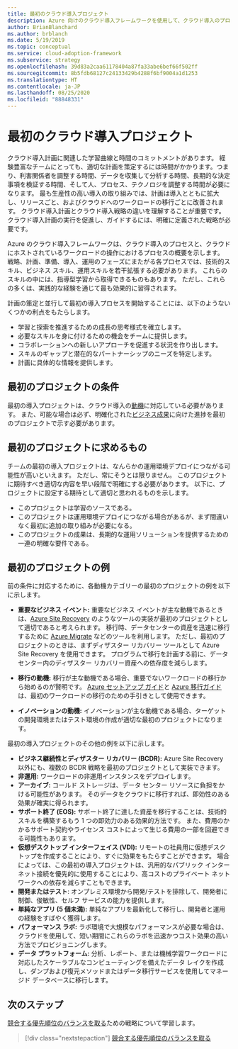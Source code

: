 ```yaml
---
title: 最初のクラウド導入プロジェクト
description: Azure 向けのクラウド導入フレームワークを使用して、クラウド導入のプロセスと、クラウドにホストされているワークロードの操作のプロセスについて学習します。
author: BrianBlanchard
ms.author: brblanch
ms.date: 5/19/2019
ms.topic: conceptual
ms.service: cloud-adoption-framework
ms.subservice: strategy
ms.openlocfilehash: 39d83a2caa61178404a87fa33abe6bef66f502ff
ms.sourcegitcommit: 8b5fdb68127c24133429b4288f6bf9004a1d1253
ms.translationtype: HT
ms.contentlocale: ja-JP
ms.lasthandoff: 08/25/2020
ms.locfileid: "88848331"
---
```

# <a name="first-cloud-adoption-project"></a>最初のクラウド導入プロジェクト

クラウド導入計画に関連した学習曲線と時間のコミットメントがあります。 経験豊富なチームにとっても、適切な計画を策定するには時間がかかります。つまり、利害関係者を調整する時間、データを収集して分析する時間、長期的な決定事項を検証する時間、そして人、プロセス、テクノロジを調整する時間が必要になります。 最も生産性の高い導入の取り組みでは、計画は導入とともに拡大し、リリースごと、およびクラウドへのワークロードの移行ごとに改善されます。 クラウド導入計画とクラウド導入戦略の違いを理解することが重要です。 クラウド導入計画の実行を促進し、ガイドするには、明確に定義された戦略が必要です。

<!-- docsTest:ignore "Strategy, Plan, Ready, Adopt, and Operate phases" -->

Azure のクラウド導入フレームワークは、クラウド導入のプロセスと、クラウドにホストされているワークロードの操作におけるプロセスの概要を示します。 戦略、計画、準備、導入、運用のフェーズにまたがる各プロセスでは、技術的スキル、ビジネス スキル、運用スキルを若干拡張する必要があります。 これらのスキルの中には、指導型学習から取得できるものもあります。 ただし、これらの多くは、実践的な経験を通じて最も効果的に習得されます。

計画の策定と並行して最初の導入プロセスを開始することには、以下のようないくつかの利点をもたらします。

- 学習と探索を推進するための成長の思考様式を確立します。
- 必要なスキルを身に付けるための機会をチームに提供します。
- コラボレーションへの新しいアプローチを促進する状況を作り出します。
- スキルのギャップと潜在的なパートナーシップのニーズを特定します。
- 計画に具体的な情報を提供します。

## <a name="first-project-criteria"></a>最初のプロジェクトの条件

最初の導入プロジェクトは、クラウド導入の[動機](./motivations.md)に対応している必要があります。 また、可能な場合は必ず、明確化された[ビジネス成果](./business-outcomes/business-outcome-template.md)に向けた進捗を最初のプロジェクトで示す必要があります。

## <a name="first-project-expectations"></a>最初のプロジェクトに求めるもの

チームの最初の導入プロジェクトは、なんらかの運用環境デプロイにつながる可能性が高いといえます。 ただし、常にそうとは限りません。 このプロジェクトに期待すべき適切な内容を早い段階で明確にする必要があります。 以下に、プロジェクトに設定する期待として適切と思われるものを示します。

- このプロジェクトは学習のソースである。
- このプロジェクトは運用環境デプロイにつながる場合があるが、まず間違いなく最初に追加の取り組みが必要になる。
- このプロジェクトの成果は、長期的な運用ソリューションを提供するための一連の明確な要件である。

## <a name="first-project-examples"></a>最初のプロジェクトの例

前の条件に対応するために、各動機カテゴリーの最初のプロジェクトの例を以下に示します。

- **重要なビジネス イベント:** 重要なビジネス イベントが主な動機であるときは、[Azure Site Recovery](../migrate/azure-migration-guide/secure-and-manage.md#replicate-an-azure-vm-to-another-region-with-site-recovery-service) のようなツールの実装が最初のプロジェクトとして適切であると考えられます。 移行時、データセンターの資産を迅速に移行するために [Azure Migrate](../migrate/azure-migration-guide/migrate.md#azure-migrate) などのツールを利用します。 ただし、最初のプロジェクトのときは、まずディザスター リカバリー ツールとして Azure Site Recovery を使用できます。 プログラムで移行を計画する前に、データセンター内のディザスター リカバリー資産への依存度を減らします。

- **移行の動機:** 移行が主な動機である場合、重要でないワークロードの移行から始めるのが賢明です。 [Azure セットアップ ガイド](../ready/azure-setup-guide/index.md)と [Azure 移行ガイド](../migrate/azure-migration-guide/index.md)は、最初のワークロードの移行のための手引きとして使用できます。

- **イノベーションの動機:** イノベーションが主な動機である場合、ターゲットの開発環境またはテスト環境の作成が適切な最初のプロジェクトになります。

<!-- docsTest:ignore "data migration services" -->

最初の導入プロジェクトのその他の例を以下に示します。

- **ビジネス継続性とディザスター リカバリー (BCDR):** Azure Site Recovery 以外にも、複数の BCDR 戦略を最初のプロジェクトとして実装できます。
- **非運用:** ワークロードの非運用インスタンスをデプロイします。
- **アーカイブ:** コールド ストレージは、データ センター リソースに負担をかける可能性があります。 そのデータをクラウドに移行すれば、即効性のある効果が確実に得られます。
- **サポート終了 (EOS):** サポート終了に達した資産を移行することは、技術的スキルを構築するもう 1 つの即効力のある効果的方法です。 また、費用のかかるサポート契約やライセンス コストによって生じる費用の一部を回避できる可能性もあります。
- **仮想デスクトップ インターフェイス (VDI):** リモートの社員用に仮想デスクトップを作成することにより、すぐに効果をもたらすことができます。 場合によっては、この最初の導入プロジェクトは、汎用的なパブリック インターネット接続を優先的に使用することにより、高コストのプライベート ネットワークへの依存を減らすこともできます。
- **開発またはテスト**: オンプレミス環境から開発/テストを排除して、開発者に制御、俊敏性、セルフ サービスの能力を提供します。
- **単純なアプリ (5 個未満):** 単純なアプリを最新化して移行し、開発者と運用の経験をすばやく獲得します。
- **パフォーマンス ラボ:** ラボ環境で大規模なパフォーマンスが必要な場合は、クラウドを使用して、短い期間にこれらのラボを迅速かつコスト効果の高い方法でプロビジョニングします。
- **データ プラットフォーム:** 分析、レポート、または機械学習ワークロードに対応したスケーラブルなコンピューティングを備えたデータ レイクを作成し、ダンプおよび復元メソッドまたはデータ移行サービスを使用してマネージド データベースに移行します。

## <a name="next-steps"></a>次のステップ

[競合する優先順位のバランスを取る](./balance-competing-priorities.md)ための戦略について学習します。

> [!div class="nextstepaction"]
> [競合する優先順位のバランスを取る](./balance-competing-priorities.md)
